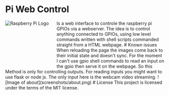 # Pi Web Control
<img src="https://www.raspberrypi.org/wp-content/uploads/2012/03/raspberry-pi-logo.png" alt="Raspberry Pi Logo" align="left" style="margin-right: 25px" height=150>
Is a web interface to controle the raspberry pi GPIOs via a webserver.
The idea is to control anything connected to GPIOs, using low level commands written with shell scripts commanded straight from a HTML webpage.
# Known issues
When reloading the page the images come back to their initial state 
and doesn't sync.
For the moment I can't use gpio shell commands to read an input on the gpio then serve it on the webpage. So this Method is only for controlling outputs. For reading inputs you might want to use flask or node js. The only input here is the webcam video streaming.
![Image of about](screenshots/about.png)
# License
This project is licensed under the terms of the MIT license.
